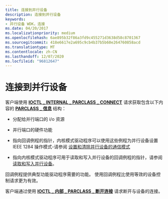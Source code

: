 ```yaml
---
title: 连接到并行设备
description: 连接到并行设备
keywords:
- 并行设备 WDK，连接
ms.date: 04/20/2017
ms.localizationpriority: medium
ms.openlocfilehash: 6ae895b32f86a3fd9c455271d3638d58c8701367
ms.sourcegitcommit: 418e6617e2a695c9cb4b37b5b60e264760858acd
ms.translationtype: MT
ms.contentlocale: zh-CN
ms.lasthandoff: 12/07/2020
ms.locfileid: "96812647"
---
```

# <a name="connecting-to-a-parallel-device"></a>连接到并行设备





客户端使用 [**IOCTL \_ INTERNAL \_ PARCLASS \_ CONNECT**](/windows-hardware/drivers/ddi/parallel/ni-parallel-ioctl_internal_parclass_connect) 请求获取包含以下内容的 [**PARCLASS \_ 信息**](/windows-hardware/drivers/ddi/parallel/ns-parallel-_parclass_information) 结构：

-   分配给并行端口的 i/o 资源

-   并行端口的硬件功能

-   指向回调例程的指针，内核模式驱动程序可以使用这些例程为并行设备设置 IEEE 1284 操作模式-请参阅 [设置和清除并行设备的通信模式](setting-and-clearing-a-communication-mode-for-a-parallel-device.md)

-   指向内核模式驱动程序可用于读取和写入并行设备的回调例程的指针，请参阅 [读取和写入并行设备](reading-and-writing-a-parallel-device.md)。

回调例程提供典型功能驱动程序需要的功能。 使用回调例程比使用等效的设备控制请求更为有效。

客户端通过使用 [**IOCTL \_ 内部 \_ PARCLASS \_ 断开连接**](/windows-hardware/drivers/ddi/parallel/ni-parallel-ioctl_internal_parclass_disconnect) 请求断开与设备的连接。

 

